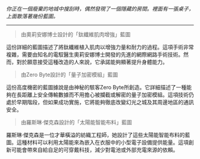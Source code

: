 _你正在一個廢棄的地城中搜刮時，偶然發現了一個隱藏的房間。裡面有一張桌子，上面散落著幾份藍圖。_

---

> 由奧莉安娜博士設計的「鈦纖維肌肉增強」藍圖

這份詳細的藍圖描述了將鈦纖維植入肌肉以增強力量和耐力的過程。這項手術非常複雜，需要由知名的電馭醫生奧莉安娜博士開發的先進的網際網路手術技術。然而，對於願意接受這種改造的人來說，它承諾能夠顯著提升身體能力。

> 由Zero Byte設計的「量子加密模組」藍圖

這份高度機密的藍圖據說是由神秘的駭客Zero Byte所創造。它詳細描述了一種能夠在長距離上安全傳輸數據而不用擔心被攔截或解密的量子加密模組。這項技術仍處於早期階段，但如果成功實施，它將能夠徹底改變幻光之城及其周邊地區的通訊安全。

> 由羅斯琳·傑克森設計的「太陽能智能布料」藍圖

羅斯琳·傑克森是一位才華橫溢的紡織工程師，她設計了這些太陽能智能布料的藍圖。這種材料可以利用太陽能來為嵌入在衣服中的小型電子設備提供能量。這項創新可能會帶來自給自足的可穿戴科技，減少對電池或外部充電來源的依賴。
